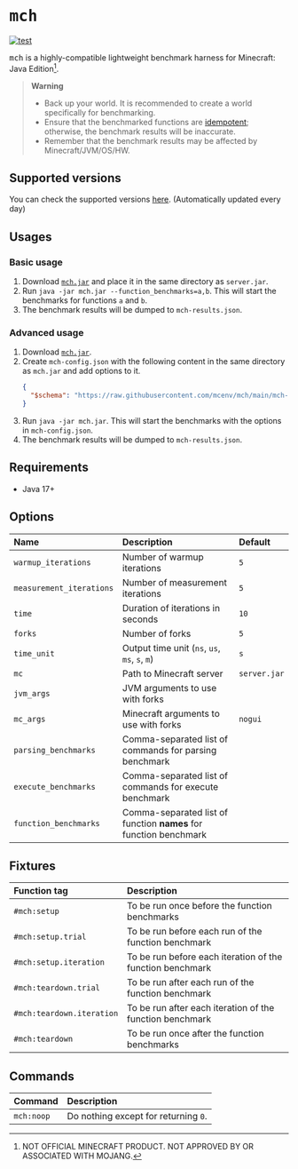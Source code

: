 # <samp>mch</samp>

[![test](https://github.com/mcenv/mch/actions/workflows/test.yml/badge.svg)](https://github.com/mcenv/mch/actions/workflows/test.yml)

<samp>mch</samp> is a highly-compatible lightweight benchmark harness for Minecraft: Java Edition[^1].

> **Warning**
> - Back up your world. It is recommended to create a world specifically for benchmarking.
> - Ensure that the benchmarked functions are [idempotent](https://en.wikipedia.org/wiki/Idempotence); otherwise, the benchmark results will be inaccurate.
> - Remember that the benchmark results may be affected by Minecraft/JVM/OS/HW.

## Supported versions

You can check the supported versions [here](https://github.com/mcenv/mch/blob/versions/versions.csv).
(Automatically updated every day)

## Usages

### Basic usage

1. Download [`mch.jar`](https://github.com/mcenv/mch/releases/latest/download/mch.jar) and place it in the same directory as `server.jar`.
2. Run `java -jar mch.jar --function_benchmarks=a,b`. This will start the benchmarks for functions `a` and `b`.
3. The benchmark results will be dumped to `mch-results.json`.

### Advanced usage

1. Download [`mch.jar`](https://github.com/mcenv/mch/releases/latest/download/mch.jar).
2. Create `mch-config.json` with the following content in the same directory as `mch.jar` and add options to it.
   ```json
   {
     "$schema": "https://raw.githubusercontent.com/mcenv/mch/main/mch-config-schema.json"
   }
   ```
3. Run `java -jar mch.jar`. This will start the benchmarks with the options in `mch-config.json`.
4. The benchmark results will be dumped to `mch-results.json`.

## Requirements

- Java 17+

## Options

| Name                     | Description                                                       | Default       |
|:-------------------------|:------------------------------------------------------------------|:--------------|
| `warmup_iterations`      | Number of warmup iterations                                       | `5`           |
| `measurement_iterations` | Number of measurement iterations                                  | `5`           |
| `time`                   | Duration of iterations in seconds                                 | `10`          |
| `forks`                  | Number of forks                                                   | `5`           |
| `time_unit`              | Output time unit (`ns`, `us`, `ms`, `s`, `m`)                     | `s`           |
| `mc`                     | Path to Minecraft server                                          | `server.jar`  |
| `jvm_args`               | JVM arguments to use with forks                                   | <code></code> |
| `mc_args`                | Minecraft arguments to use with forks                             | `nogui`       |
| `parsing_benchmarks`     | Comma-separated list of commands for parsing benchmark            | <code></code> |
| `execute_benchmarks`     | Comma-separated list of commands for execute benchmark            | <code></code> |
| `function_benchmarks`    | Comma-separated list of function **names** for function benchmark | <code></code> |

## Fixtures

| Function tag              | Description                                               |
|:--------------------------|:----------------------------------------------------------|
| `#mch:setup`              | To be run once before the function benchmarks             |
| `#mch:setup.trial`        | To be run before each run of the function benchmark       |
| `#mch:setup.iteration`    | To be run before each iteration of the function benchmark |
| `#mch:teardown.trial`     | To be run after each run of the function benchmark        |
| `#mch:teardown.iteration` | To be run after each iteration of the function benchmark  |
| `#mch:teardown`           | To be run once after the function benchmarks              |

## Commands

| Command    | Description                          |
|:-----------|:-------------------------------------|
| `mch:noop` | Do nothing except for returning `0`. |

[^1]: NOT OFFICIAL MINECRAFT PRODUCT. NOT APPROVED BY OR ASSOCIATED WITH MOJANG.

